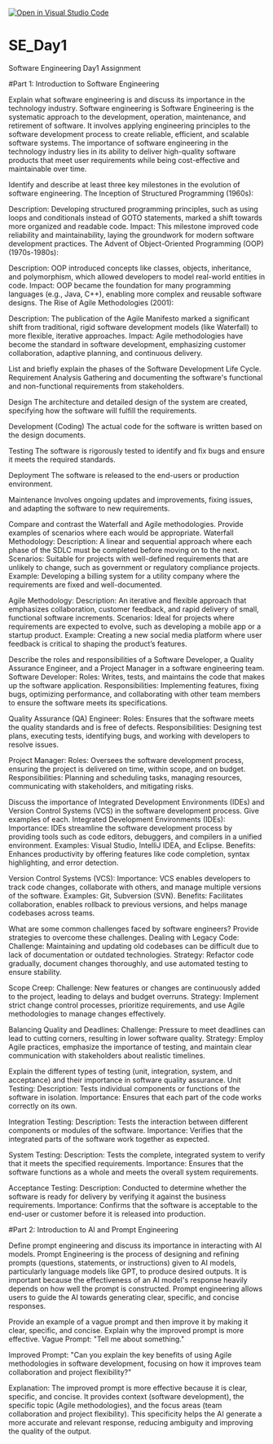 [![Open in Visual Studio Code](https://classroom.github.com/assets/open-in-vscode-2e0aaae1b6195c2367325f4f02e2d04e9abb55f0b24a779b69b11b9e10269abc.svg)](https://classroom.github.com/online_ide?assignment_repo_id=15586569&assignment_repo_type=AssignmentRepo)
# SE_Day1
Software Engineering Day1 Assignment

#Part 1: Introduction to Software Engineering

Explain what software engineering is and discuss its importance in the technology industry.
  Software engineering is Software Engineering is the systematic approach to the development, operation, maintenance, and retirement of software. It involves applying engineering principles to the software development process to create reliable, efficient, and scalable   software systems. The importance of software engineering in the technology industry lies in its ability to deliver high-quality software products that meet user requirements while being cost-effective and maintainable over time. 

Identify and describe at least three key milestones in the evolution of software engineering.
  The Inception of Structured Programming (1960s):

  Description: Developing structured programming principles, such as using loops and conditionals instead of GOTO statements, marked a shift towards more organized and readable code.
  Impact: This milestone improved code reliability and maintainability, laying the groundwork for modern software development practices.
  The Advent of Object-Oriented Programming (OOP) (1970s-1980s):

  Description: OOP introduced concepts like classes, objects, inheritance, and polymorphism, which allowed developers to model real-world entities in code.
  Impact: OOP became the foundation for many programming languages (e.g., Java, C++), enabling more complex and reusable software designs.
  The Rise of Agile Methodologies (2001):

  Description: The publication of the Agile Manifesto marked a significant shift from traditional, rigid software development models (like Waterfall) to more flexible, iterative approaches.
  Impact: Agile methodologies have become the standard in software development, emphasizing customer collaboration, adaptive planning, and continuous delivery.

List and briefly explain the phases of the Software Development Life Cycle.
  Requirement Analysis
  Gathering and documenting the software's functional and non-functional requirements from stakeholders.

  Design
  The architecture and detailed design of the system are created, specifying how the software will fulfill the requirements.

  Development (Coding)
  The actual code for the software is written based on the design documents.

  Testing
  The software is rigorously tested to identify and fix bugs and ensure it meets the required standards.

  Deployment
  The software is released to the end-users or production environment.

  Maintenance
  Involves ongoing updates and improvements, fixing issues, and adapting the software to new requirements.


Compare and contrast the Waterfall and Agile methodologies. Provide examples of scenarios where each would be appropriate.
  Waterfall Methodology:
  Description: A linear and sequential approach where each phase of the SDLC must be completed before moving on to the next.
  Scenarios: Suitable for projects with well-defined requirements that are unlikely to change, such as government or regulatory compliance projects.
  Example: Developing a billing system for a utility company where the requirements are fixed and well-documented.

  Agile Methodology:
  Description: An iterative and flexible approach that emphasizes collaboration, customer feedback, and rapid delivery of small, functional software increments.
  Scenarios: Ideal for projects where requirements are expected to evolve, such as developing a mobile app or a startup product.
  Example: Creating a new social media platform where user feedback is critical to shaping the product’s features.

Describe the roles and responsibilities of a Software Developer, a Quality Assurance Engineer, and a Project Manager in a software engineering team.
  Software Developer:
  Roles: Writes, tests, and maintains the code that makes up the software application.
  Responsibilities: Implementing features, fixing bugs, optimizing performance, and collaborating with other team members to ensure the software meets its specifications.
  
  Quality Assurance (QA) Engineer:
  Roles: Ensures that the software meets the quality standards and is free of defects.
  Responsibilities: Designing test plans, executing tests, identifying bugs, and working with developers to resolve issues.

  Project Manager:
  Roles: Oversees the software development process, ensuring the project is delivered on time, within scope, and on budget.
  Responsibilities: Planning and scheduling tasks, managing resources, communicating with stakeholders, and mitigating risks.

Discuss the importance of Integrated Development Environments (IDEs) and Version Control Systems (VCS) in the software development process. Give examples of each.
  Integrated Development Environments (IDEs):
  Importance: IDEs streamline the software development process by providing tools such as code editors, debuggers, and compilers in a unified environment.
  Examples: Visual Studio, IntelliJ IDEA, and Eclipse.
  Benefits: Enhances productivity by offering features like code completion, syntax highlighting, and error detection.

  Version Control Systems (VCS):
  Importance: VCS enables developers to track code changes, collaborate with others, and manage multiple versions of the software.
  Examples: Git, Subversion (SVN).
  Benefits: Facilitates collaboration, enables rollback to previous versions, and helps manage codebases across teams.

What are some common challenges faced by software engineers? Provide strategies to overcome these challenges.
  Dealing with Legacy Code:
  Challenge: Maintaining and updating old codebases can be difficult due to lack of documentation or outdated technologies.
  Strategy: Refactor code gradually, document changes thoroughly, and use automated testing to ensure stability.
 
  Scope Creep:
  Challenge: New features or changes are continuously added to the project, leading to delays and budget overruns.
  Strategy: Implement strict change control processes, prioritize requirements, and use Agile methodologies to manage changes effectively.

  Balancing Quality and Deadlines:
  Challenge: Pressure to meet deadlines can lead to cutting corners, resulting in lower software quality.
  Strategy: Employ Agile practices, emphasize the importance of testing, and maintain clear communication with stakeholders about realistic timelines.

Explain the different types of testing (unit, integration, system, and acceptance) and their importance in software quality assurance.
  Unit Testing:
  Description: Tests individual components or functions of the software in isolation.
  Importance: Ensures that each part of the code works correctly on its own.
  
  Integration Testing:
  Description: Tests the interaction between different components or modules of the software.
  Importance: Verifies that the integrated parts of the software work together as expected.

  System Testing:
  Description: Tests the complete, integrated system to verify that it meets the specified requirements.
  Importance: Ensures that the software functions as a whole and meets the overall system requirements.
  
  Acceptance Testing:
  Description: Conducted to determine whether the software is ready for delivery by verifying it against the business requirements.
  Importance: Confirms that the software is acceptable to the end-user or customer before it is released into production.

#Part 2: Introduction to AI and Prompt Engineering
  

Define prompt engineering and discuss its importance in interacting with AI models.
  Prompt Engineering is the process of designing and refining prompts (questions, statements, or instructions) given to AI models, particularly language models like GPT, to produce desired outputs. It is important because the effectiveness of an AI model's response       heavily depends on how well the prompt is constructed. Prompt engineering allows users to guide the AI towards generating clear, specific, and concise responses.

Provide an example of a vague prompt and then improve it by making it clear, specific, and concise. Explain why the improved prompt is more effective.
  Vague Prompt:
  "Tell me about something."
  
  Improved Prompt:
  "Can you explain the key benefits of using Agile methodologies in software development, focusing on how it improves team collaboration and project flexibility?"

  Explanation:
  The improved prompt is more effective because it is clear, specific, and concise. It provides context (software development), the specific topic (Agile methodologies), and the focus areas (team collaboration and project flexibility). This specificity helps the AI       generate a more accurate and relevant response, reducing ambiguity and improving the quality of the output.
